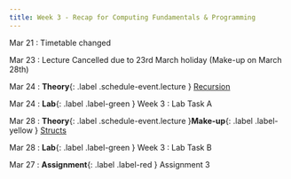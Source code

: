 ```yaml
---
title: Week 3 - Recap for Computing Fundamentals & Programming
---
```

Mar 21
: Timetable changed


Mar 23
: Lecture Cancelled due to 23rd March holiday (Make-up on March 28th) 


Mar 24
: **Theory**{: .label .schedule-event.lecture } [Recursion](https://drive.google.com/file/d/1PVL8do_SjmqVYXLHVL4sJJIogxgx-BH4/view?usp=sharing)

[//]: # (: [Reading Material]&#40;#&#41; , [Quiz with Solution]&#40;#&#41;)

Mar 24
: **Lab**{: .label .label-green } Week 3 : Lab Task A

[//]: # (: [Task]&#40;#&#41;, [Solution]&#40;#&#41;)

Mar 28
: **Theory**{: .label .schedule-event.lecture }**Make-up**{: .label .label-yellow } [Structs](https://drive.google.com/file/d/1vPNFE2TfexN90LcVnCH6GKq99ucIKmni/view?usp=sharing)

[//]: # (: [Reading Material]&#40;#&#41; ,   [Quiz with Solution]&#40;#&#41;)

Mar 28 
: **Lab**{: .label .label-green } Week 3 : Lab Task B 

[//]: # (: [Task]&#40;#&#41;, [Solution]&#40;#&#41;)

Mar 27
: **Assignment**{: .label .label-red } Assignment 3 

[//]: # (: [Assignment]&#40;#&#41;, [Solution]&#40;#&#41;)
